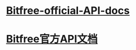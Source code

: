 # [Bitfree-official-API-docs](https://github.com/BitfreeEX/open-api/blob/master/api/us_en/api_doc_en.md)

# [Bitfree官方API文档](https://github.com/BitfreeEX/open-api/blob/master/api/zh_cn/api_doc_cn.md)